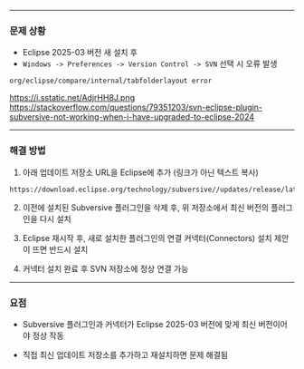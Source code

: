 
---

### 문제 상황

- Eclipse 2025-03 버전 새 설치 후
- `Windows -> Preferences -> Version Control -> SVN` 선택 시 오류 발생

```
org/eclipse/compare/internal/tabfolderlayout error
```

https://i.sstatic.net/AdjrHH8J.png
https://stackoverflow.com/questions/79351203/svn-eclipse-plugin-subversive-not-working-when-i-have-upgraded-to-eclipse-2024

---

### 해결 방법

1. 아래 업데이트 저장소 URL을 Eclipse에 추가 (링크가 아닌 텍스트 복사)
    

```
https://download.eclipse.org/technology/subversive//updates/release/latest
```

2. 이전에 설치된 Subversive 플러그인을 삭제 후, 위 저장소에서 최신 버전의 플러그인을 다시 설치
    
3. Eclipse 재시작 후, 새로 설치한 플러그인의 연결 커넥터(Connectors) 설치 제안이 뜨면 반드시 설치
    
4. 커넥터 설치 완료 후 SVN 저장소에 정상 연결 가능
    

---

### 요점

- Subversive 플러그인과 커넥터가 Eclipse 2025-03 버전에 맞게 최신 버전이어야 정상 작동
    
- 직접 최신 업데이트 저장소를 추가하고 재설치하면 문제 해결됨
    
